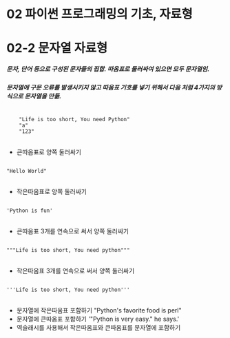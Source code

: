 02 파이썬 프로그래밍의 기초, 자료형
=================================


02-2 문자열 자료형
==================
##### 문자, 단어 등으로 구성된 문자들의 집합. 따옴표로 둘러싸여 있으면 모두 문자열임.
##### 문자열에 구문 오류를 발생시키지 않고 따옴표 기호를 넣기 위해서 다음 처럼 4가지의 방식으로 문자열을 만듦.
<pre>
<code>
    "Life is too short, You need Python"
    "a"
    "123"
</code>
</pre>
* 큰따옴표로 양쪽 둘러싸기
<pre>
<code>      
"Hello World"
</code>
</pre>
* 작은따옴표로 양쪽 둘러싸기
<pre>
<code>
'Python is fun'
</code>
</pre>
* 큰따옴표 3개를 연속으로 써서 양쪽 둘러싸기
<pre>
<code>
"""Life is too short, You need python"""
</code>
</pre>
* 작은따옴표 3개를 연속으로 써서 양쪽 둘러싸기
<pre>
<code>
'''Life is too short, You need python'''
</code>
</pre>

* 문자열에 작은따옴표 포함하기
    "Python's favorite food is perl"
* 문자열에 큰따옴표 포함하기
    '"Python is very easy." he says.'
* 역슬래시를 사용해서 작은따옴표와 큰따옴표를 문자열에 포함하기
